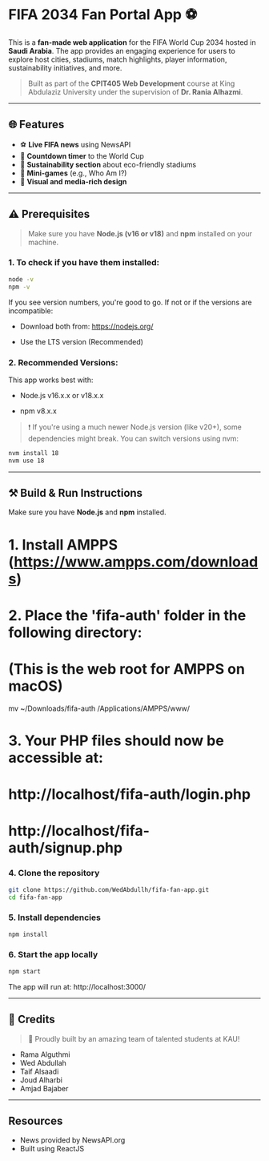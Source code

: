 # FIFA 2034 Fan Portal App ⚽

This is a **fan-made web application** for the FIFA World Cup 2034 hosted in **Saudi Arabia**. The app provides an engaging experience for users to explore host cities, stadiums, match highlights, player information, sustainability initiatives, and more.  
> Built as part of the **CPIT405 Web Development** course at King Abdulaziz University under the supervision of **Dr. Rania Alhazmi**.

---

## 🌐  Features

- ⚽ **Live FIFA news** using NewsAPI  
- 🌌 **Countdown timer** to the World Cup  
- 🌿 **Sustainability section** about eco-friendly stadiums  
- 🧠 **Mini-games** (e.g., Who Am I?)  
- 📸 **Visual and media-rich design**

---
## ⚠️ Prerequisites
> Make sure you have **Node.js (v16 or v18)** and **npm** installed on your machine.

### 1. To check if you have them installed:
```bash
node -v
npm -v
```
If you see version numbers, you're good to go. If not or if the versions are incompatible:

- Download both from: https://nodejs.org/

- Use the LTS version (Recommended)

### 2. Recommended Versions:
This app works best with:
- Node.js v16.x.x or v18.x.x

- npm v8.x.x
> ❗ If you're using a much newer Node.js version (like v20+), some dependencies might break. You can switch versions using nvm:
```bash
nvm install 18
nvm use 18
```

---

## ⚒️ Build & Run Instructions

Make sure you have **Node.js** and **npm** installed.

# 1. Install AMPPS (https://www.ampps.com/downloads)

# 2. Place the 'fifa-auth' folder in the following directory:
#    (This is the web root for AMPPS on macOS)

mv ~/Downloads/fifa-auth /Applications/AMPPS/www/

# 3. Your PHP files should now be accessible at:
#    http://localhost/fifa-auth/login.php
#    http://localhost/fifa-auth/signup.php

### 4. Clone the repository

```bash
git clone https://github.com/WedAbdullh/fifa-fan-app.git
cd fifa-fan-app 
```

### 5. Install dependencies

```bash
npm install
```
### 6. Start the app locally

```bash
npm start
```

The app will run at:
http://localhost:3000/

---

## 👥 Credits
> 🚀 Proudly built by an amazing team of talented students at KAU!
- Rama Alguthmi  
- Wed Abdullah  
- Taif Alsaadi  
- Joud Alharbi  
- Amjad Bajaber
  
---
## Resources
- News provided by NewsAPI.org
- Built using ReactJS


